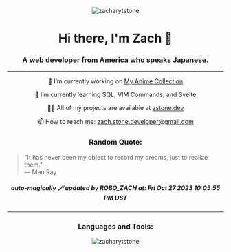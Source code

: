 <p align="center">
  <img src="https://komarev.com/ghpvc/?username=zacharytstone&label=Profile%20views&color=0e75b6&style=flat" alt="zacharytstone" />
</p>

<h1 align="center">Hi there, I'm Zach 👋</h1>
<h3 align="center">A web developer from America who speaks Japanese.</h3>

<hr/>

<p align="center">🔭 I’m currently working on <a href="https://github.com/ZacharyTStone/My-Anime-Collection">My Anime Collection</a></p>

<p align="center">🌱 I’m currently learning SQL, VIM Commands, and Svelte</p>

<p align="center">👨‍💻 All of my projects are available at <a href="https://www.zstone.dev/">zstone.dev</a></p>

<p align="center">📫 How to reach me: <a href="mailto:zach.stone.developer@gmail.com">zach.stone.developer@gmail.com</a></p>



<!-- Add a Quotes section -->
<h3 align="center">Random Quote:</h3>
<blockquote>
  "It has never been my object to record my dreams, just to realize them."
<br>— Man Ray
</blockquote>

<h5 align="center"> auto-magically 🪄 updated by ROBO_ZACH at: Fri Oct 27 2023 10:05:55 PM UST </h5>

<hr/>

<h3 align="center">Languages and Tools:</h3>
<!-- Add your icons here as you did before -->

<p align="center">
  <img align="center" src="https://github-readme-streak-stats.herokuapp.com/?user=zacharytstone" alt="zacharytstone" />
</p>

